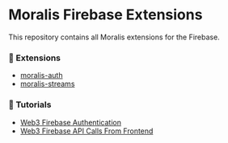 # Moralis Firebase Extensions

This repository contains all Moralis extensions for the Firebase.

### 🔌 Extensions

* [moralis-auth](./auth/)
* [moralis-streams](./streams/)

### 📕 Tutorials

* [Web3 Firebase Authentication](https://docs.moralis.io/docs/web3-firebase-authentication)
* [Web3 Firebase API Calls From Frontend](https://docs.moralis.io/docs/web3-firebase-api-calls-from-frontend)
